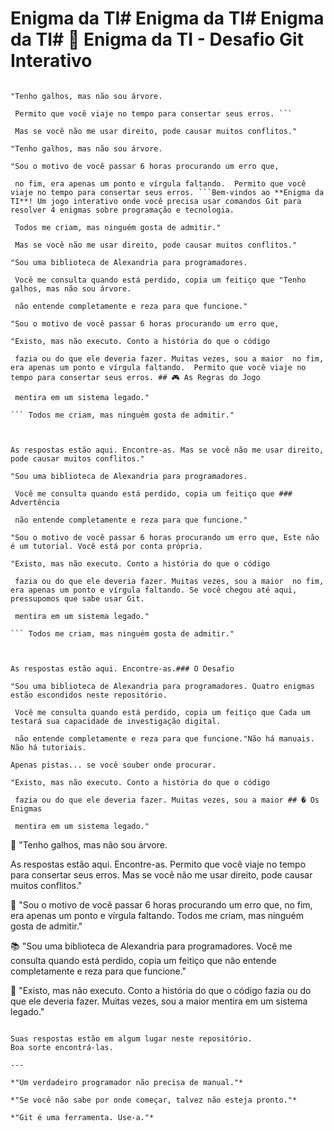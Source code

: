 # Enigma da TI# Enigma da TI# Enigma da TI# 🧩 Enigma da TI - Desafio Git Interativo



```

"Tenho galhos, mas não sou árvore. 

 Permito que você viaje no tempo para consertar seus erros. ```

 Mas se você não me usar direito, pode causar muitos conflitos."

"Tenho galhos, mas não sou árvore. 

"Sou o motivo de você passar 6 horas procurando um erro que, 

 no fim, era apenas um ponto e vírgula faltando.  Permito que você viaje no tempo para consertar seus erros. ```Bem-vindos ao **Enigma da TI**! Um jogo interativo onde você precisa usar comandos Git para resolver 4 enigmas sobre programação e tecnologia.

 Todos me criam, mas ninguém gosta de admitir."

 Mas se você não me usar direito, pode causar muitos conflitos."

"Sou uma biblioteca de Alexandria para programadores. 

 Você me consulta quando está perdido, copia um feitiço que "Tenho galhos, mas não sou árvore. 

 não entende completamente e reza para que funcione."

"Sou o motivo de você passar 6 horas procurando um erro que, 

"Existo, mas não executo. Conto a história do que o código 

 fazia ou do que ele deveria fazer. Muitas vezes, sou a maior  no fim, era apenas um ponto e vírgula faltando.  Permito que você viaje no tempo para consertar seus erros. ## 🎮 As Regras do Jogo

 mentira em um sistema legado."

``` Todos me criam, mas ninguém gosta de admitir."



As respostas estão aqui. Encontre-as. Mas se você não me usar direito, pode causar muitos conflitos."

"Sou uma biblioteca de Alexandria para programadores. 

 Você me consulta quando está perdido, copia um feitiço que ### Advertência

 não entende completamente e reza para que funcione."

"Sou o motivo de você passar 6 horas procurando um erro que, Este não é um tutorial. Você está por conta própria.

"Existo, mas não executo. Conto a história do que o código 

 fazia ou do que ele deveria fazer. Muitas vezes, sou a maior  no fim, era apenas um ponto e vírgula faltando. Se você chegou até aqui, pressupomos que sabe usar Git.

 mentira em um sistema legado."

``` Todos me criam, mas ninguém gosta de admitir."



As respostas estão aqui. Encontre-as.### O Desafio

"Sou uma biblioteca de Alexandria para programadores. Quatro enigmas estão escondidos neste repositório.

 Você me consulta quando está perdido, copia um feitiço que Cada um testará sua capacidade de investigação digital.

 não entende completamente e reza para que funcione."Não há manuais. Não há tutoriais.

Apenas pistas... se você souber onde procurar.

"Existo, mas não executo. Conto a história do que o código 

 fazia ou do que ele deveria fazer. Muitas vezes, sou a maior ## � Os Enigmas

 mentira em um sistema legado."

``````

🌳 "Tenho galhos, mas não sou árvore. 

As respostas estão aqui. Encontre-as.   Permito que você viaje no tempo para consertar seus erros. 
   Mas se você não me usar direito, pode causar muitos conflitos."

🐛 "Sou o motivo de você passar 6 horas procurando um erro que, 
   no fim, era apenas um ponto e vírgula faltando. 
   Todos me criam, mas ninguém gosta de admitir."

📚 "Sou uma biblioteca de Alexandria para programadores. 
   Você me consulta quando está perdido, copia um feitiço que 
   não entende completamente e reza para que funcione."

💬 "Existo, mas não executo. Conto a história do que o código 
   fazia ou do que ele deveria fazer. Muitas vezes, sou a maior 
   mentira em um sistema legado."
```

Suas respostas estão em algum lugar neste repositório.
Boa sorte encontrá-las.

---

*"Um verdadeiro programador não precisa de manual."*

*"Se você não sabe por onde começar, talvez não esteja pronto."*

*"Git é uma ferramenta. Use-a."*

